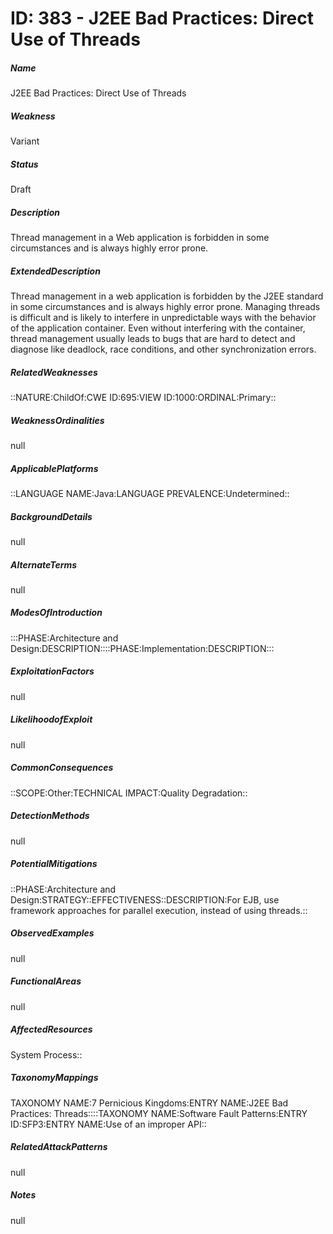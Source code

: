 # ID: 383 - J2EE Bad Practices: Direct Use of Threads
<h5>Name</h5>J2EE Bad Practices: Direct Use of Threads
<h5>Weakness</h5>Variant
<h5>Status</h5>Draft
<h5>Description</h5>Thread management in a Web application is forbidden in some circumstances and is always highly error prone.
<h5>ExtendedDescription</h5>Thread management in a web application is forbidden by the J2EE standard in some circumstances and is always highly error prone. Managing threads is difficult and is likely to interfere in unpredictable ways with the behavior of the application container. Even without interfering with the container, thread management usually leads to bugs that are hard to detect and diagnose like deadlock, race conditions, and other synchronization errors.
<h5>RelatedWeaknesses</h5>::NATURE:ChildOf:CWE ID:695:VIEW ID:1000:ORDINAL:Primary::
<h5>WeaknessOrdinalities</h5>null
<h5>ApplicablePlatforms</h5>::LANGUAGE NAME:Java:LANGUAGE PREVALENCE:Undetermined::
<h5>BackgroundDetails</h5>null
<h5>AlternateTerms</h5>null
<h5>ModesOfIntroduction</h5>:::PHASE:Architecture and Design:DESCRIPTION::::PHASE:Implementation:DESCRIPTION:::
<h5>ExploitationFactors</h5>null
<h5>LikelihoodofExploit</h5>null
<h5>CommonConsequences</h5>::SCOPE:Other:TECHNICAL IMPACT:Quality Degradation::
<h5>DetectionMethods</h5>null
<h5>PotentialMitigations</h5>::PHASE:Architecture and Design:STRATEGY::EFFECTIVENESS::DESCRIPTION:For EJB, use framework approaches for parallel execution, instead of using threads.::
<h5>ObservedExamples</h5>null
<h5>FunctionalAreas</h5>null
<h5>AffectedResources</h5>System Process::
<h5>TaxonomyMappings</h5>TAXONOMY NAME:7 Pernicious Kingdoms:ENTRY NAME:J2EE Bad Practices: Threads::::TAXONOMY NAME:Software Fault Patterns:ENTRY ID:SFP3:ENTRY NAME:Use of an improper API::
<h5>RelatedAttackPatterns</h5>null
<h5>Notes</h5>null


